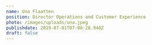 ```yaml
---
name: Una Flaatten
position: Director Operations and Customer Experience
photo: /images/uploads/una.jpeg
publishdate: 2019-07-01T07:08:28.948Z
draft: false
---
```


